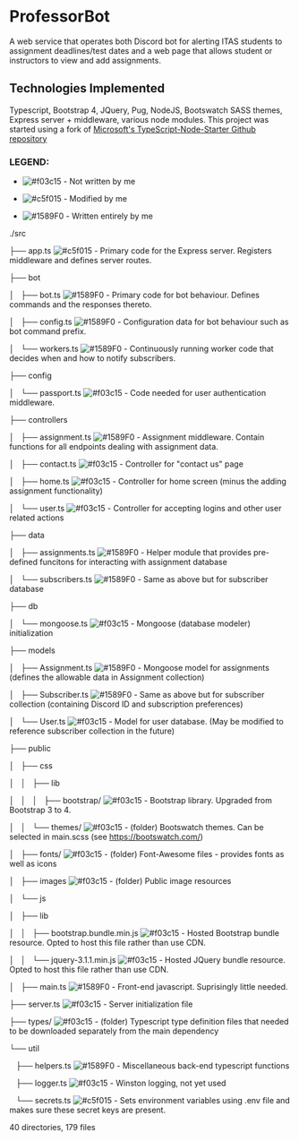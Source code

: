 # ProfessorBot

A web service that operates both Discord bot for alerting ITAS students to assignment deadlines/test dates and a web page that allows student or instructors to view and add assignments.

## Technologies Implemented
Typescript, Bootstrap 4, JQuery, Pug, NodeJS, Bootswatch SASS themes, Express server + middleware, various node modules.
This project was started using a fork of [Microsoft's TypeScript-Node-Starter Github repository](https://github.com/Microsoft/TypeScript-Node-Starter)

### LEGEND:
- ![#f03c15](https://placehold.it/15/f03c15/000000?text=+)  -  Not written by me

- ![#c5f015](https://placehold.it/15/c5f015/000000?text=+)  -  Modified by me

- ![#1589F0](https://placehold.it/15/1589F0/000000?text=+)  -  Written entirely by me

./src

├── app.ts ![#c5f015](https://placehold.it/15/c5f015/000000?text=+) - Primary code for the Express server. Registers middleware and defines server routes.

├── bot

│   ├── bot.ts ![#1589F0](https://placehold.it/15/1589F0/000000?text=+) - Primary code for bot behaviour. Defines commands and the responses thereto.

│   ├── config.ts ![#1589F0](https://placehold.it/15/1589F0/000000?text=+) - Configuration data for bot behaviour such as bot command prefix.

│   └── workers.ts ![#1589F0](https://placehold.it/15/1589F0/000000?text=+) - Continuously running worker code that decides when and how to notify subscribers.

├── config

│   └── passport.ts ![#f03c15](https://placehold.it/15/f03c15/000000?text=+) - Code needed for user authentication middleware.

├── controllers

│   ├── assignment.ts ![#1589F0](https://placehold.it/15/1589F0/000000?text=+) - Assignment middleware. Contain functions for all endpoints dealing with assignment data.

│   ├── contact.ts ![#f03c15](https://placehold.it/15/f03c15/000000?text=+) - Controller for "contact us" page

│   ├── home.ts ![#f03c15](https://placehold.it/15/f03c15/000000?text=+) - Controller for home screen (minus the adding assignment functionality)

│   └── user.ts ![#f03c15](https://placehold.it/15/f03c15/000000?text=+) - Controller for accepting logins and other user related actions

├── data

│   ├── assignments.ts ![#1589F0](https://placehold.it/15/1589F0/000000?text=+) - Helper module that provides pre-defined funcitons for interacting with assignment database

│   └── subscribers.ts ![#1589F0](https://placehold.it/15/1589F0/000000?text=+) - Same as above but for subscriber database

├── db

│   └── mongoose.ts ![#f03c15](https://placehold.it/15/f03c15/000000?text=+) - Mongoose (database modeler) initialization

├── models

│   ├── Assignment.ts ![#1589F0](https://placehold.it/15/1589F0/000000?text=+) - Mongoose model for assignments (defines the allowable data in Assignment collection)

│   ├── Subscriber.ts ![#1589F0](https://placehold.it/15/1589F0/000000?text=+) - Same as above but for subscriber collection (containing Discord ID and subscription preferences)

│   └── User.ts ![#f03c15](https://placehold.it/15/f03c15/000000?text=+) - Model for user database. (May be modified to reference subscriber collection in the future)

├── public

│   ├── css

│   │   ├── lib

│   │   │   ├── bootstrap/ ![#f03c15](https://placehold.it/15/f03c15/000000?text=+) - Bootstrap library. Upgraded from Bootstrap 3 to 4.

│   │   └── themes/ ![#f03c15](https://placehold.it/15/f03c15/000000?text=+) - (folder) Bootswatch themes. Can be selected in main.scss (see https://bootswatch.com/)

│   ├── fonts/ ![#f03c15](https://placehold.it/15/f03c15/000000?text=+) - (folder) Font-Awesome files - provides fonts as well as icons

│   ├── images ![#f03c15](https://placehold.it/15/f03c15/000000?text=+) - (folder) Public image resources

│   └── js

│       ├── lib

│       │   ├── bootstrap.bundle.min.js ![#f03c15](https://placehold.it/15/f03c15/000000?text=+) - Hosted Bootstrap bundle resource. Opted to host this file rather than use CDN.

│       │   └── jquery-3.1.1.min.js ![#f03c15](https://placehold.it/15/f03c15/000000?text=+)  - Hosted JQuery bundle resource. Opted to host this file rather than use CDN.

│       ├── main.ts ![#1589F0](https://placehold.it/15/1589F0/000000?text=+) - Front-end javascript. Suprisingly little needed.

├── server.ts ![#f03c15](https://placehold.it/15/f03c15/000000?text=+) - Server initialization file

├── types/ ![#f03c15](https://placehold.it/15/f03c15/000000?text=+) - (folder) Typescript type definition files that needed to be downloaded separately from the main dependency

└── util

   ├── helpers.ts ![#1589F0](https://placehold.it/15/1589F0/000000?text=+) - Miscellaneous back-end typescript functions

   ├── logger.ts ![#f03c15](https://placehold.it/15/f03c15/000000?text=+) - Winston logging, not yet used

   └── secrets.ts ![#c5f015](https://placehold.it/15/c5f015/000000?text=+) - Sets environment variables using .env file and makes sure these secret keys are present.




40 directories, 179 files


